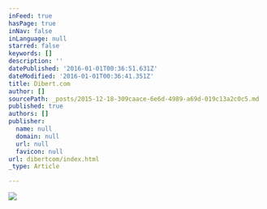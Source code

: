 ```yaml
---
inFeed: true
hasPage: true
inNav: false
inLanguage: null
starred: false
keywords: []
description: ''
datePublished: '2016-01-01T00:36:51.631Z'
dateModified: '2016-01-01T00:36:41.351Z'
title: Dibert.com
author: []
sourcePath: _posts/2015-12-18-309caace-6e6d-4989-a69d-019c13a2c0c5.md
published: true
authors: []
publisher:
  name: null
  domain: null
  url: null
  favicon: null
url: dibertcom/index.html
_type: Article

---
```

![](https://s3-us-west-2.amazonaws.com/the-grid-img/p/4b5426d34063b494ed7b50384b79b34a869cdb7a.jpg)